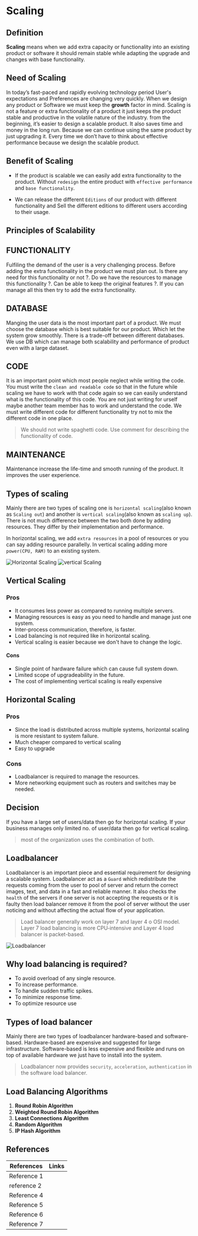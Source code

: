# Scaling

## Definition

**Scaling**  means when we add extra capacity or functionality into an existing product or software it should remain stable while adapting the upgrade and changes with base functionality.

## Need of Scaling

In today’s fast-paced and rapidly evolving technology period User's expectations and Preferences are changing very quickly. When we design any product or Software we must keep the **growth** factor in mind.
Scaling is not a feature or extra functionality of a product it just keeps the product stable and productive in the volatile nature of the industry. from the beginning, it’s easier to design a scalable product. It also saves time and money in the long run. Because we can continue using the same product by just upgrading it. Every time we don’t have to think about effective performance because we design the scalable product.

## Benefit of Scaling

- If the product is scalable we can easily add extra functionality to the product. Without ``redesign`` the entire product with ``effective performance`` and ``base functionality``.

- We can release the different ``Editions`` of our product with different functionality and Sell the different editions to different users according to their usage.

## Principles of Scalability

## FUNCTIONALITY

Fulfiling the demand of the user is a very challenging process. Before adding the extra functionality in the product we must plan out. Is there any need for this functionality or not ?. Do we have the resources to manage this functionality ?.  Can be able to keep the original features ?. If you can manage all this then try to add the extra functionality.

## DATABASE

Manging the user data is the most important part of a product. We must choose the database which is best suitable for our product. Which let the system grow smoothly. There is a trade-off between different databases. We use DB which can manage both scalability and performance of product even with a large dataset.

## CODE

It is an important point which most people neglect while writing the code. You must write the ``clean and readable code`` so that in the future while scaling we  have to work with that code again so we can easily understand what is the functionality of this code. You are not just writing for urself maybe another team member has to work and understand the code. We must write different code for different functionality try not to mix the different code in one place.

> We should not write spaghetti code.
> Use comment for describing the functionality of code.

## MAINTENANCE

Maintenance increase the life-time and smooth running of the product. It improves the user experience.

## Types of scaling

Mainly there are two types of scaling one is ``horizontal scaling``(also known as ``Scaling out``) and another is ``vertical scaling``(also known as ``scaling up``). There is not much difference between the two both done by adding resources. They differ by their implementation and performance.

In horizontal scaling, we add ``extra resources`` in a pool of resources or you can say adding resource parallelly. In vertical scaling adding more ``power(CPU, RAM)`` to an existing system.

![Horizontal Scaling](https://www.section.io/assets/images/blog/featured-images/horizontal-vs-vertical-scaling-diagram.png )
![vertical Scaling](https://www.section.io/assets/images/blog/featured-images/horizontal-vs-vertical-scaling-diagram.png)

## Vertical Scaling

### Pros

- It consumes less power as compared to running multiple servers.
- Managing resources is easy as you need to handle and manage just one system.
- Inter-process communication, therefore, is faster.
- Load balancing is not required like in horizontal scaling.
- Vertical scaling is easier because we don't have to change the logic.

#### Cons

- Single point of hardware failure which can cause full system down.
- Limited scope of upgradeability in the future.
- The cost of implementing vertical scaling  is really expensive

## Horizontal Scaling

### Pros

- Since the load is distributed across multiple systems, horizontal scaling is more resistant to system failure.
- Much cheaper compared to vertical scaling
- Easy to upgrade

### Cons

- Loadbalancer is required to manage the resources.
- More networking equipment such as routers and switches may be needed.

## Decision

If you have a large set of users/data then go for horizontal scaling. If your business manages only limited no. of user/data then go for vertical scaling.

>most of the organization uses the combination of both.

## Loadbalancer

Loadbalancer is an important piece and essential requirement for designing a scalable system. Loadbalancer act as a ``Guard`` which redistribute the requests coming from the user to pool of server and return the correct images, text, and data in a fast and reliable manner.
It also checks the ``health`` of the servers if one server is not accepting the requests or it is faulty then load balancer remove it from the pool of server without the user noticing and without
affecting the actual flow of your application.

> Load balancer generally work on layer 7 and layer 4 o OSI model. Layer 7 load balancing is more CPU‑intensive and Layer 4 load balancer is packet-based.

![Loadbalancer](https://miro.medium.com/max/381/1*2bCPkZZ0o-pcY2uAQbyL4w.png)

## Why load balancing is required?

- To avoid overload of any single resource.
- To increase performance.
- To handle sudden traffic spikes.
- To minimize response time.
- To optimize resource use

## Types of load balancer

Mainly there are two types of loadbalancer hardware-based and software-based. Hardware-based are expensive and suggested for large infrastructure. Software-based is less expensive and flexible and runs on top of available hardware we just have to install into the system.

> Loadbalancer now provides ``security``, ``acceleration``, ``authentication`` in the software load balancer.

## Load Balancing Algorithms

1. **Round Robin Algorithm**
2. **Weighted Round Robin Algorithm**
3. **Least Connections Algorithm**
4. **Random Algorithm**
5. **IP Hash Algorithm**

## References

References | Links
------------ | -------------
Reference 1 | [](https://fullscale.io/blog/what-is-software-scalability/)
reference 2 | [](https://www.conceptatech.com/blog/importance-of-scalability-in-software-design)
Reference 4 | [](http://www.idc-online.com/technical_references/pdfs/information_technology/Basics_of_Scaling_Load_Balancers.pdf)
Reference 5 | [](https://medium.com/@tudip/basic-guide-load-balancing-and-auto-scaling-in-cloud-computing-219a5f0768a)
Reference 6 | [](https://www.nginx.com/resources/glossary/load-balancing/)
Reference 7 | [](https://medium.com/swlh/basics-of-system-design-horizontal-vs-vertical-scaling-7e92fd219909 )
